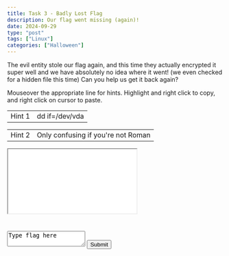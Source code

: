 ```yaml
---
title: Task 3 - Badly Lost Flag
description: Our flag went missing (again)!
date: 2024-09-29
type: "post"
tags: ["Linux"]
categories: ["Halloween"]
---
```


The evil entity stole our flag again, and this time they actually encrypted it super well and we have absolutely no idea where it went! (we even checked for a hidden file this time) Can you help us get it back again?

Mouseover the appropriate line for hints.  Highlight and right click to copy, and right click on cursor to paste.
<div class="mouseover">
    <table>
        <tr>
            <td>Hint 1</td>
            <td class="content">dd if=/dev/vda</td>
        </tr>
    </table>
</div>
<div class="mouseover">
    <table>
        <tr>
            <td>Hint 2</td>
            <td class="content">Only confusing if you're not Roman</td>
        </tr>
    </table>
</div>

<link href="/ctf/vm/vm.css" rel="stylesheet"/>
<script src="/ctf/vm/oct2.js"></script>
<div id="virt">
    <iframe src="/ctf/vm/vm.html?url=oct2.cfg&cpu=x86">Incompatible Browser D:</iframe>
</div>
<h1 id="status"></h1>
<textarea id="flag">Type flag here</textarea>
<button onclick="submit();">Submit</button>
